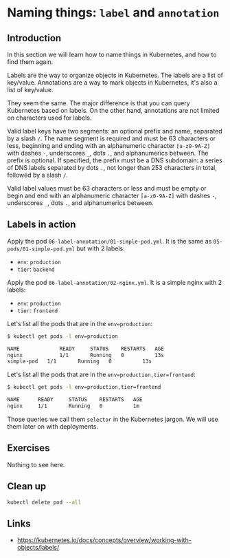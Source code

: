 # Naming things: `label` and `annotation`

## Introduction

In this section we will learn how to name things in Kubernetes, and how to find them again.

Labels are the way to organize objects in Kubernetes. The labels are a list of key/value.
Annotations are a way to mark objects in Kubernetes, it's also a list of key/value.

They seem the same. The major difference is that you can query Kubernetes based on labels.
On the other hand, annotations are not limited on characters used for labels.

Valid label keys have two segments: an optional prefix and name, separated by a slash `/`. The name segment is required and must be 63 characters or less, beginning and ending with an alphanumeric character `[a-z0-9A-Z]` with dashes `-`, underscores `_`, dots `.`, and alphanumerics between. The prefix is optional. If specified, the prefix must be a DNS subdomain: a series of DNS labels separated by dots `.`, not longer than 253 characters in total, followed by a slash `/`.

Valid label values must be 63 characters or less and must be empty or begin and end with an alphanumeric character `[a-z0-9A-Z]` with dashes `-`, underscores `_`, dots `.`, and alphanumerics between.

## Labels in action

Apply the pod `06-label-annotation/01-simple-pod.yml`. It is the same as `05-pods/01-simple-pod.yml` but with 2 labels:

* `env`: `production`
* `tier`: `backend`

Apply the pod `06-label-annotation/02-nginx.yml`. It is a simple nginx with 2 labels:

* `env`: `production`
* `tier`: `frontend`

Let's list all the pods that are in the `env=production`:

```sh
$ kubectl get pods -l env=production

NAME             READY     STATUS    RESTARTS   AGE
nginx            1/1       Running   0          13s
simple-pod   1/1       Running   0          13s
```

Let's list all the pods that are in the `env=production,tier=frontend`:

```sh
$ kubectl get pods -l env=production,tier=frontend

NAME      READY     STATUS    RESTARTS   AGE
nginx     1/1       Running   0          1m
```

Those queries we call them `selector` in the Kubernetes jargon. We will use them later on with deployments.

## Exercises

Nothing to see here.

## Clean up

```sh
kubectl delete pod --all
```

## Links

* https://kubernetes.io/docs/concepts/overview/working-with-objects/labels/
